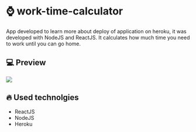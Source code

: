 # :watch: work-time-calculator
App developed to learn more about deploy of application on heroku, it was developed with NodeJS and ReactJS. It calculates how much time you need to work until you can go home.

## :computer: Preview
![](preview.gif)

## :fire: Used technolgies
- ReactJS
- NodeJS
- Heroku
